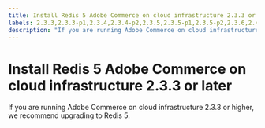 ```yaml
---
title: Install Redis 5 Adobe Commerce on cloud infrastructure 2.3.3 or later
labels: 2.3.3,2.3.3-p1,2.3.4,2.3.4-p2,2.3.5,2.3.5-p1,2.3.5-p2,2.3.6,2.4.0,Magento Commerce Cloud,Redis,Redis 5,best practices,Adobe Commerce,cloud infrastructure
description: "If you are running Adobe Commerce on cloud infrastructure 2.3.3 or higher, we recommend upgrading to Redis 5."
---
```


# Install Redis 5 Adobe Commerce on cloud infrastructure 2.3.3 or later

If you are running Adobe Commerce on cloud infrastructure 2.3.3 or higher, we recommend upgrading to Redis 5. 